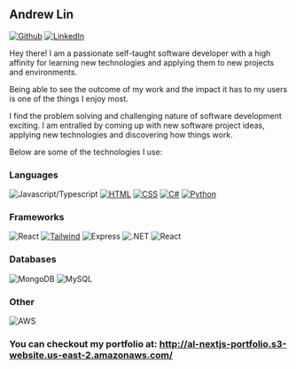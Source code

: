 <!-- Welcome to my readMe! -->
## Andrew Lin
[![Github](https://img.shields.io/badge/GitHub-100000?style=for-the-badge&logo=github&logoColor=white)](https://github.com/AndrewLin95) [![LinkedIn](https://img.shields.io/badge/LinkedIn-0077B5?style=for-the-badge&logo=linkedin&logoColor=white)](https://www.linkedin.com/in/andrew-lin-87299615b/)



Hey there! I am a passionate self-taught software developer with a high affinity for learning new technologies and applying them to new projects and environments.

Being able to see the outcome of my work and the impact it has to my users is one of the things I enjoy most.

I find the problem solving and challenging nature of software development exciting. I am entralled by coming up with new software project ideas, applying new technologies and discovering how things work.

Below are some of the technologies I use:

### Languages

![Javascript/Typescript](https://img.shields.io/badge/-JS%2FTS-000?style=for-the-badge&logo=typescript) [![HTML](https://img.shields.io/badge/-HTML-000?style=for-the-badge&logo=html5)](#) [![CSS](https://img.shields.io/badge/-CSS-000?style=for-the-badge&logo=css3&logoColor=1572B6)](#) [![C#](https://img.shields.io/badge/C%23-239120?style=for-the-badge&logo=c-sharp&logoColor=white)](#) [![Python](https://img.shields.io/badge/Python-3776AB?style=for-the-badge&logo=python&logoColor=white)](#)

### Frameworks

![React](https://img.shields.io/badge/React-20232A?style=for-the-badge&logo=react&logoColor=61DAFB) [![Tailwind](https://img.shields.io/badge/-Tailwind-000?style=for-the-badge&logo=tailwind-css)](#) ![Express](https://img.shields.io/badge/Express.js-404D59?style=for-the-badge) ![.NET](https://img.shields.io/badge/.NET-5C2D91?style=for-the-badge&logo=.net&logoColor=white) ![React](https://img.shields.io/badge/Vue.js-35495E?style=for-the-badge&logo=vue.js&logoColor=4FC08D)

### Databases

![MongoDB](https://shields.io/badge/-MongoDB-000?style=for-the-badge&logo=mongodb) ![MySQL](https://img.shields.io/badge/MySQL-00000F?style=for-the-badge&logo=mysql&logoColor=white)

### Other

![AWS](https://img.shields.io/badge/Amazon_AWS-232F3E?style=for-the-badge&logo=amazon-aws&logoColor=white)


### You can checkout my portfolio at: http://al-nextjs-portfolio.s3-website.us-east-2.amazonaws.com/

<!--
**AndrewLin95/AndrewLin95** is a ✨ _special_ ✨ repository because its `README.md` (this file) appears on your GitHub profile.

Here are some ideas to get you started:

- 🔭 I’m currently working on ...
- 🌱 I’m currently learning ...
- 👯 I’m looking to collaborate on ...
- 🤔 I’m looking for help with ...
- 💬 Ask me about ...
- 📫 How to reach me: ...
- 😄 Pronouns: ...
- ⚡ Fun fact: ...
-->
